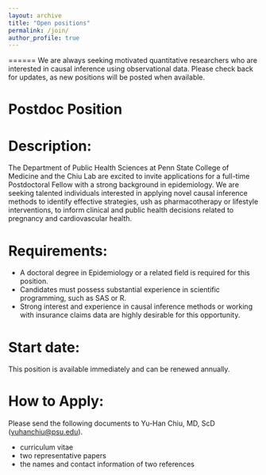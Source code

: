 ```yaml
---
layout: archive
title: "Open positions"
permalink: /join/
author_profile: true
--- 
```

======
We are always seeking motivated quantitative researchers who are interested in causal inference using observational data. Please check back for updates, as new positions will be posted when available.

# Postdoc Position 

Description: 
======
The Department of Public Health Sciences at Penn State College of Medicine and the Chiu Lab are excited to invite applications for a full-time Postdoctoral Fellow with a strong background in epidemiology. We are seeking talented individuals interested in applying novel causal inference methods to identify effective strategies, ush as pharmacotherapy or lifestyle interventions, to inform clinical and public health decisions related to pregnancy and cardiovascular health. 

Requirements: 
======
*	A doctoral degree in Epidemiology or a related field is required for this position.
*	Candidates must possess substantial experience in scientific programming, such as SAS or R. 
*	Strong interest and experience in causal inference methods or working with insurance claims data are highly desirable for this opportunity.

Start date:
======
This position is available immediately and can be renewed annually.

How to Apply: 
======
Please send the following documents to Yu-Han Chiu, MD, ScD (yuhanchiu@psu.edu).
* curriculum vitae
*	two representative papers
*	the names and contact information of two references

  
